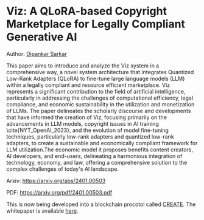 # Viz: A QLoRA-based Copyright Marketplace for Legally Compliant Generative AI

Author: [Dipankar Sarkar](https://www.dipankar.name/)

This paper aims to introduce and analyze the Viz system in a comprehensive way, a novel system architecture that integrates Quantized Low-Rank Adapters (QLoRA) to fine-tune large language models (LLM) within a legally compliant and resource efficient marketplace. Viz represents a significant contribution to the field of artificial intelligence, particularly in addressing the challenges of computational efficiency, legal compliance, and economic sustainability in the utilization and monetization of LLMs. The paper delineates the scholarly discourse and developments that have informed the creation of Viz, focusing primarily on the advancements in LLM models, copyright issues in AI training \cite{NYT_OpenAI_2023}, and the evolution of model fine-tuning techniques, particularly low-rank adapters and quantized low-rank adapters, to create a sustainable and economically compliant framework for LLM utilization.The economic model it proposes benefits content creators, AI developers, and end-users, delineating a harmonious integration of technology, economy, and law, offering a comprehensive solution to the complex challenges of today's AI landscape.

Arxiv: https://arxiv.org/abs/2401.00503

PDF: https://arxiv.org/pdf/2401.00503.pdf


This is now being developed into a blockchain procotol called [CREATE](https://www.createprotocol.org/). 
The whitepaper is available [here](https://github.com/create-protocol/research-paper-100x).
